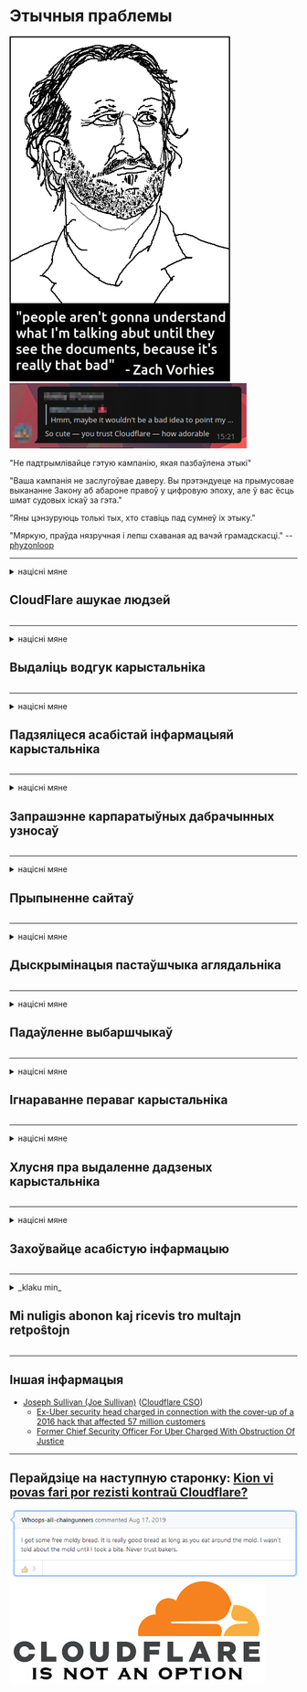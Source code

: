 # Этычныя праблемы

![](../image/itsreallythatbad.jpg)
![](../image/telegram/c81238387627b4bfd3dcd60f56d41626.jpg)

"Не падтрымлівайце гэтую кампанію, якая пазбаўлена этыкі"

"Ваша кампанія не заслугоўвае даверу. Вы прэтэндуеце на прымусовае выкананне Закону аб абароне правоў у цифровую эпоху, але ў вас ёсць шмат судовых іскаў за гэта."

"Яны цэнзуруюць толькі тых, хто ставіць пад сумнеў іх этыку."

"Мяркую, праўда нязручная і лепш схаваная ад вачэй грамадскасці."  -- [phyzonloop](https://twitter.com/phyzonloop)


---


<details>
<summary>націсні мяне

## CloudFlare ашукае людзей
</summary>


Cloudflare адпраўляе электронную пошту са спамам карыстальнікам, якія не з'яўляюцца Cloudflare.

- Адпраўляць паведамленні электроннай пошты толькі падпісчыкам, якія падключыліся
- Калі карыстальнік скажа "стоп", спыніце адпраўку электроннай пошты

Гэта так проста. Але Cloudflare не хвалюе.
Cloudflare сказаў, што выкарыстанне іх паслуг можа спыніць усіх спамераў і зламыснікаў.
Як мы можам спыніць Cloudflare без актывацыі Cloudflare?


| 🖼 | 🖼 |
| --- | --- |
| ![](../image/cfspam01.jpg) | ![](../image/cfspam03.jpg) |
| ![](../image/cfspam02.jpg) | ![](../image/cfspambrittany.jpg)<br>![](../image/cfspamtwtr.jpg) |

</details>

---

<details>
<summary>націсні мяне

## Выдаліць водгук карыстальніка
</summary>


Адмоўныя водгукі цэнзуры Cloudflare.
Калі вы размяшчаеце тэкст анты-Cloudflare у Twitter, у вас ёсць шанец атрымаць адказ ад супрацоўніка Cloudflare з паведамленнем "Не, гэта не так".
Калі вы размясціце адмоўны водгук на любым сайце агляду, яны паспрабуюць падвергнуць яго цэнзуры.


| 🖼 | 🖼 |
| --- | --- |
| ![](../image/cfcenrev_01.jpg)<br>![](../image/cfcenrev_02.jpg) | ![](../image/cfcenrev_03.jpg) |

</details>

---

<details>
<summary>націсні мяне

## Падзяліцеся асабістай інфармацыяй карыстальніка
</summary>


Cloudflare мае масавую праблему дамаганняў.
Cloudflare дзеліцца асабістай інфармацыяй тых, хто скардзіцца на размешчаныя сайты.
Часам яны просяць даць сапраўднае пасведчанне.
Калі вы не хочаце, каб вас пераследавалі, здзяйснялі напады, білі альбо забівалі, лепш трымайцеся далей ад вэб-сайтаў Cloudflared.


| 🖼 | 🖼 |
| --- | --- |
| ![](../image/cfdox_what.jpg) | ![](../image/cfdox_swat.jpg) |
| ![](../image/cfdox_kill.jpg) | ![](../image/cfdox_threat.jpg) |
| ![](../image/cfdox_dox.jpg) | ![](../image/cfdox_ex1.jpg) |
| ![](../image/cfabuseform.jpg) | ![](../image/cfdox_ex2.jpg) |

</details>

---

<details>
<summary>націсні мяне

## Запрашэнне карпаратыўных дабрачынных узносаў
</summary>


CloudFlare просіць дабрачынных узносаў.
Вельмі жудасна, што амерыканская карпарацыя будзе прасіць дабрачыннасці разам з некамерцыйнымі арганізацыямі, якія маюць важкія справы.
Калі вам падабаецца блакаваць людзей альбо марнаваць час іншых людзей, вы можаце замовіць піцу для супрацоўнікаў Cloudflare.


![](../image/cfdonate.jpg)

</details>

---

<details>
<summary>націсні мяне

## Прыпыненне сайтаў
</summary>


Што вы зробіце, калі ваш сайт раптоўна загіне?
Ёсць паведамленні, што Cloudflare выдаляе канфігурацыю карыстальніка альбо спыняе службу без папярэджання, бясшумна.
Мы прапануем вам знайсці лепшага пастаўшчыка.

![](../image/cftmnt.jpg)

</details>

---

<details>
<summary>націсні мяне

## Дыскрымінацыя пастаўшчыка аглядальніка
</summary>


CloudFlare прадастаўляе льготны рэжым тым, хто выкарыстоўвае Firefox, адначасова прадастаўляючы варожыя адносіны карыстальнікам не-Tor-аглядальнікаў у параўнанні з Tor.
Карыстальнікі Tor, якія па праве адмаўляюцца выконваць несвабодны javascript, таксама атрымліваюць варожае стаўленне.
Гэта няроўнасць доступу - злоўжыванне нейтралітэтам сеткі і злоўжыванне ўладай.

![](../image/browdifftbcx.gif)

- Злева: Tor Browser, справа: Chrome. Той самы IP-адрас.

![](../image/browserdiff.jpg)

- Злева: Tor Browser Javascript адключаны, cookie ўключаны
- Справа: Chrome Javascript уключаны, Cookie адключаны

![](../image/cfsiryoublocked.jpg)

- QuteBrowser (другасны браўзэр) без Tor (Clearnet IP)

![](../image/lynx_cloudflare.gif)

- Lynx


| ***Аглядальнік*** | ***Доступ да лячэння*** |
| --- | --- |
| Tor Browser (Javascript уключаны) | доступ дазволены |
| Firefox (Javascript уключаны) | доступ пагаршаны |
| Chromium (Javascript уключаны) | доступ пагаршаны |
| Chromium or Firefox (Javascript адключаны) | доступ забаронены |
| Chromium or Firefox (Печыва адключана) | доступ забаронены |
| QuteBrowser | доступ забаронены |
| lynx | доступ забаронены |
| w3m | доступ забаронены |
| wget | доступ забаронены |


Чаму б не выкарыстоўваць кнопку гуку для вырашэння простых задач?

Так, ёсць кнопка гуку, але яна заўсёды не працуе ў Tor.
Вы атрымаеце гэтае паведамленне, калі націсніце яго:

```
Паўтарыце спробу пазней
Магчыма, ваш камп'ютэр або сетка адпраўляе аўтаматызаваныя запыты.
Каб абараніць нашых карыстальнікаў, мы не можам апрацаваць ваш запыт зараз.
Для больш падрабязнай інфармацыі наведайце старонку даведкі
```

</details>

---

<details>
<summary>націсні мяне

## Падаўленне выбаршчыкаў
</summary>


Выбаршчыкі ў амерыканскіх штатах рэгіструюцца для галасавання ў рэшце рэшт праз сайт дзяржсакратара ў штаце свайго пражывання.
Кантралі дзяржаўных сакратароў, якія кантралююцца рэспубліканцамі, займаюцца падаўленнем выбаршчыкаў шляхам праксі-сервера праз сайт Cloudflare.
Варожае стаўленне Cloudflare да карыстальнікаў Tor, пазіцыя MITM як цэнтралізаванай глабальнай кропкі назірання і ўвогуле шкодная роля прымушаюць будучых выбаршчыкаў неахвотна рэгістравацца.
Асабліва лібералы імкнуцца прыняць прыватнае жыццё.
Формы рэгістрацыі выбаршчыкаў збіраюць канфідэнцыйную інфармацыю аб палітычнай схільнасці выбаршчыка, яго асабістым фізічным адрасе, нумары сацыяльнага страхавання і даце нараджэння.
Большасць дзяржаў толькі робяць агульнадаступным падмножанне гэтай інфармацыі, але Cloudflare бачыць усю гэтую інфармацыю, калі хтосьці рэгіструецца для галасавання.

Звярніце ўвагу, што папяровая рэгістрацыя не абыходзіць Cloudflare, паколькі супрацоўнікі дзяржсакратара па ўводзе дадзеных, верагодна, будуць выкарыстоўваць сайт Cloudflare для ўводу дадзеных.

| 🖼 | 🖼 |
| --- | --- |
| ![](../image/cfvotm_01.jpg) | ![](../image/cfvotm_02.jpg) |

- Change.org - гэта вядомы сайт для збору галасоў і прыняцця мер.
“людзі ўсюды пачынаюць кампаніі, мабілізуюць прыхільнікаў і працуюць з тымі, хто прымае рашэнні, для пошуку рашэнняў.”
На жаль, многія людзі наогул не могуць праглядзець change.org з-за агрэсіўнага фільтра Cloudflare.
Ім забаронена падпісваць петыцыю, тым самым выключаючы іх з дэмакратычнага працэсу.
Выкарыстанне іншай платформы, якая не з'яўляецца "хмарнай", напрыклад, OpenPetition, дапамагае вырашыць праблему.

| 🖼 | 🖼 |
| --- | --- |
| ![](../image/changeorgasn.jpg) | ![](../image/changeorgtor.jpg) |

- "Афінскі праект" Cloudflare прапануе бясплатную абарону на ўзроўні прадпрыемстваў для дзяржаўных і мясцовых сайтаў па выбарах.
Яны сказалі, што "іх выбаршчыкі могуць атрымаць доступ да інфармацыі аб выбарах і рэгістрацыі выбаршчыкаў", але гэта хлусня, бо многія людзі наогул не могуць праглядаць сайт.

</details>

---

<details>
<summary>націсні мяне

## Ігнараванне пераваг карыстальніка
</summary>


Калі вы адмовіцеся ад чаго-небудзь, вы чакаеце, што не атрымаеце пра гэта паведамленне па электроннай пошце.
Cloudflare ігнаруе перавагі карыстальніка і абменьваецца дадзенымі са староннімі карпарацыямі без згоды кліента.
Калі вы карыстаецеся іх бясплатным тарыфам, яны часам адпраўляюць вам ліст з просьбай набыць штомесячную падпіску.

![](../image/cfviopl_tp.jpg)

</details>

---

<details>
<summary>націсні мяне

## Хлусня пра выдаленне дадзеных карыстальніка
</summary>


Згодна з блогам гэтага экс-кліента Cloudflare, Cloudflare хлусіць пра выдаленне ўліковых запісаў.
У наш час многія кампаніі захоўваюць вашы дадзеныя пасля таго, як вы закрылі ці выдалілі свой уліковы запіс.
Большасць добрых кампаній згадвае пра гэта ў сваёй палітыцы прыватнасці.
Cloudflare? Не

```
2019-08-05 CloudFlare даслаў мне пацверджанне, што яны выдалілі мой уліковы запіс.
2019-10-02 Я атрымаў ліст ад CloudFlare "таму што я кліент"
```

Cloudflare не ведаў пра слова "выдаліць".
Калі ён сапраўды выдалены, чаму гэты былы кліент атрымаў ліст?
Ён таксама згадаў, што ў палітыцы прыватнасці Cloudflare пра гэта не згадваецца.

```
У іх новай палітыцы прыватнасці не ўзгадваецца захаванне дадзеных на працягу года.
```

![](../image/cfviopl_notdel.jpg)

Як вы можаце давяраць Cloudflare, калі іх палітыка прыватнасці ХЛУПАЕ?

- [Прайшло больш за год, як я адмяніў свой уліковы запіс Cloudflare](https://shkspr.mobi/blog/2020/09/dont-trust-cloudflare-with-your-personal-data/)

</details>

---

<details>
<summary>націсні мяне

## Захоўвайце асабістую інфармацыю
</summary>


Выдаленне ўліковага запісу Cloudflare складана.

```
Адпраўце білет падтрымкі ў катэгорыі "Уліковы запіс",
і запытаць выдаленне ўліковага запісу ў целе паведамлення.
Да запыту на выдаленне ў вас не павінна быць даменаў і крэдытных карт.
```

Вы атрымаеце гэтае паведамленне па электроннай пошце.

![](../image/cf_deleteandkeep.jpg)

"Мы пачалі апрацоўваць ваш запыт на выдаленне", але "Мы будзем працягваць захоўваць вашу асабістую інфармацыю".

Ці можаце вы "давяраць" гэтаму?


- Як адмяніць уліковы запіс Cloudflare

1. Увайдзіце на сваю прыборную панэль Cloudflare.
2. Выдаліце ​​ўсе зоны (дамены) са сваёй прыборнай панэлі.
3. Націсніце на спасылку падтрымкі.
4. Дашліце новы білет. Скажыце ім, што хочаце закрыць свой рахунак.
5. Пачакайце некалькі дзён.
6. Супрацоўнікі Cloudflare папросяць ваша пацверджанне і прычыну, па якой вы вырашылі пакінуць Cloudflare.
7. Адпраўце адказ яшчэ раз.
8. Пачакайце некалькі дзён.
9. Вы атрымаеце паведамленне: Мы паспяхова выдалілі ваш рахунак


</details>

---

<details>
<summary>_klaku min_

## Mi nuligis abonon kaj ricevis tro multajn retpoŝtojn
</summary>


La uzanto nuligis sian 'Cloudflare stream' abonon kaj li ricevas retpoŝtajn memorigilojn ĉiutage por rememorigi lin pri nuligita abono.
Ne estas malaprobita butono. Kiel vi ĉesas ĉi tiun frenezon?

![](../image/barrageemailcancelsubscription.jpg)

Cloudflare diris al ĉi tiu uzanto kontakti subtenteamo kaj peti ĉiujn viajn enhavojn forigi.

- [t](https://web.archive.org/web/20210412165334/https://twitter.com/JohnHaldson/status/1381651569247088650)

</details>

---

## Іншая інфармацыя

- [Joseph Sullivan (Joe Sullivan)](../cloudflare_inc/cloudflare_members.md) ([Cloudflare CSO](https://twitter.com/eastdakota/status/1296522269313785862))
  - [Ex-Uber security head charged in connection with the cover-up of a 2016 hack that affected 57 million customers](https://www.businessinsider.com/uber-data-hack-security-head-joe-sullivan-charged-cover-up-2020-8)
  - [Former Chief Security Officer For Uber Charged With Obstruction Of Justice](https://www.justice.gov/usao-ndca/pr/former-chief-security-officer-uber-charged-obstruction-justice)


---


## Перайдзіце на наступную старонку:   [Kion vi povas fari por rezisti kontraŭ Cloudflare?](be.action.md)

![](../image/freemoldybread.jpg)
![](../image/cfisnotanoption.jpg)
